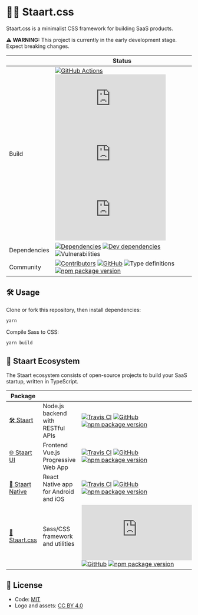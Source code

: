 # 🏁🎨 Staart.css

Staart.css is a minimalist CSS framework for building SaaS products.

**⚠️ WARNING:** This project is currently in the early development stage. Expect breaking changes.

|  | Status |
| - | - |
| Build | [![GitHub Actions](https://github.com/o15y/staart.css/workflows/Node%20CI/badge.svg)](https://github.com/o15y/staart.css/actions) [![Travis CI](https://img.shields.io/travis/o15y/staart.css?label=Travis%20CI)](https://travis-ci.org/o15y/staart.css) [![Circle CI](https://img.shields.io/circleci/build/github/o15y/staart.css?label=Circle%20CI)](https://circleci.com/gh/o15y/staart.css) [![Azure Pipelines](https://dev.azure.com/anandchowdhary0001/Staart.css/_apis/build/status/o15y.staart.css?branchName=master)](https://dev.azure.com/anandchowdhary0001/Staart.css/_build/latest?definitionId=9&branchName=master) |
| Dependencies | [![Dependencies](https://img.shields.io/david/o15y/staart.css.svg)](https://david-dm.org/o15y/staart.css) [![Dev dependencies](https://img.shields.io/david/dev/o15y/staart.css.svg)](https://david-dm.org/o15y/staart.css) ![Vulnerabilities](https://img.shields.io/snyk/vulnerabilities/github/o15y/staart.css.svg) |
| Community | [![Contributors](https://img.shields.io/github/contributors/o15y/staart.css.svg)](https://github.com/o15y/staart.css/graphs/contributors) [![GitHub](https://img.shields.io/github/license/o15y/staart.css.svg)](https://github.com/o15y/staart.css/blob/master/LICENSE) ![Type definitions](https://img.shields.io/badge/types-TypeScript-blue.svg) [![npm package version](https://img.shields.io/npm/v/@staart/css)](https://www.npmjs.com/package/@staart/css) |

## 🛠 Usage

Clone or fork this repository, then install dependencies:

```bash
yarn
```

Compile Sass to CSS:

```bash
yarn build
```

## 🏁 Staart Ecosystem

The Staart ecosystem consists of open-source projects to build your SaaS startup, written in TypeScript.

| Package |  |  |
| - | - | - |
| [🛠️ Staart](https://github.com/o15y/staart) | Node.js backend with RESTful APIs | [![Travis CI](https://img.shields.io/travis/o15y/staart)](https://travis-ci.org/o15y/staart) [![GitHub](https://img.shields.io/github/license/o15y/staart.svg)](https://github.com/o15y/staart/blob/master/LICENSE) [![npm package version](https://img.shields.io/npm/v/@staart/manager)](https://www.npmjs.com/package/@staart/manager) |
| [🌐 Staart UI](https://github.com/o15y/staart-ui) | Frontend Vue.js Progressive Web App | [![Travis CI](https://img.shields.io/travis/o15y/staart-ui)](https://travis-ci.org/o15y/staart-ui) [![GitHub](https://img.shields.io/github/license/o15y/staart-ui.svg)](https://github.com/o15y/staart-ui/blob/master/LICENSE) [![npm package version](https://img.shields.io/npm/v/@staart/ui)](https://www.npmjs.com/package/@staart/ui) |
| [📱 Staart Native](https://github.com/o15y/staart-native) | React Native app for Android and iOS | [![Travis CI](https://img.shields.io/travis/o15y/staart-native)](https://travis-ci.org/o15y/staart-native) [![GitHub](https://img.shields.io/github/license/o15y/staart-native.svg)](https://github.com/o15y/staart-native/blob/master/LICENSE) [![npm package version](https://img.shields.io/npm/v/@staart/native)](https://www.npmjs.com/package/@staart/native) |
| [🎨 Staart.css](https://github.com/o15y/staart.css) | Sass/CSS framework and utilities | [![Travis CI](https://img.shields.io/travis/o15y/staart.css)](https://travis-ci.org/o15y/staart.css) [![GitHub](https://img.shields.io/github/license/o15y/staart.css.svg)](https://github.com/o15y/staart.css/blob/master/LICENSE) [![npm package version](https://img.shields.io/npm/v/@staart/css)](https://www.npmjs.com/package/@staart/css) |

## 📄 License

- Code: [MIT](https://github.com/o15y/staart-native/blob/master/LICENSE)
- Logo and assets: [CC BY 4.0](https://creativecommons.org/licenses/by/4.0/)
